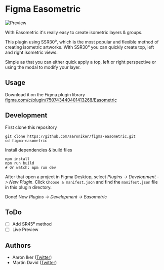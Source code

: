 # Figma Easometric

![Preview](https://aaroniker.me/easometric.gif)

With Easometric it's really easy to create isometric layers & groups.

This plugin using SSR30⁰, which is the most popular and flexible method of creating isometric artworks. With SSR30⁰ you can quickly create top, left and right isometric views.

Simple as that you can either quick apply a top, left or right perspective or using the modal to modify your layer.

## Usage

Download it on the Figma plugin library [figma.com/c/plugin/750743440401413268/Easometric](https://www.figma.com/c/plugin/750743440401413268/Easometric)

## Development

First clone this repository
```shell
git clone https://github.com/aaroniker/figma-easometric.git
cd figma-easometric
```

Install dependencies & build files
```shell
npm install
npm run build
# Or watch: npm run dev
```

After that open a project in Figma Desktop, select _Plugins -> Development -> New Plugin_. Click `Choose a manifest.json` and find the `manifest.json` file in this plugin directory.

Done! Now _Plugins -> Development -> Easometric_

## ToDo

- [ ] Add SR45⁰ method
- [ ] Live Preview

## Authors

- Aaron Iker ([Twitter](https://twitter.com/aaroniker_me))
- Martin David ([Twitter](https://twitter.com/srioz))
